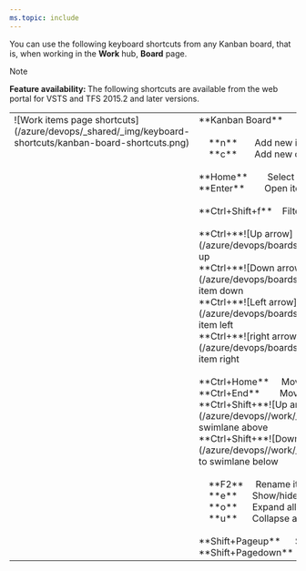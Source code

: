 ```yaml
---
ms.topic: include
---
```



<a id="kanban-board-shortcuts"></a>

You can use the following keyboard shortcuts from any Kanban board, that is, when working in the **Work** hub, **Board** page.  

>[!NOTE]  
><b>Feature availability: </b>The following shortcuts are available from the web portal for VSTS and TFS 2015.2 and later versions. 

<table width="70%">
<tbody valign="top">
<tr>
<td>![Work items page shortcuts](/azure/devops/_shared/_img/keyboard-shortcuts/kanban-board-shortcuts.png)</td>
<td>
**Kanban Board**<br/><br/>
&nbsp;&nbsp;&nbsp;&nbsp;**n**&nbsp;&nbsp;&nbsp;&nbsp;&nbsp;&nbsp;&nbsp;Add new item <br/>
&nbsp;&nbsp;&nbsp;&nbsp;**c**&nbsp;&nbsp;&nbsp;&nbsp;&nbsp;&nbsp;&nbsp;Add new child item<br/><br/>
**Home**&nbsp;&nbsp;&nbsp;&nbsp;&nbsp;&nbsp;&nbsp;&nbsp;Select first item <br/>
**Enter**&nbsp;&nbsp;&nbsp;&nbsp;&nbsp;&nbsp;&nbsp;&nbsp;Open item<br/>
<br/>
**Ctrl+Shift+f**&nbsp;&nbsp;&nbsp;&nbsp;Filter results<br/>
<br/>
**Ctrl+**![Up arrow](/azure/devops/boards/_img/icons/Arrow_Up.png) &nbsp;&nbsp;&nbsp;&nbsp;&nbsp;Move item up<br/>
**Ctrl+**![Down arrow](/azure/devops/boards/_img/icons/Arrow_Down.png)&nbsp;&nbsp;&nbsp;&nbsp;&nbsp;&nbsp;Move item down<br/>
**Ctrl+**![Left arrow](/azure/devops/boards/_img/icons/Arrow_Next.png)&nbsp;&nbsp;&nbsp;&nbsp;&nbsp;Move item left<br/>
**Ctrl+**![right arrow](/azure/devops/boards/_img/icons/Arrow_Previous.png)&nbsp;&nbsp;&nbsp;&nbsp;&nbsp;Move item right<br/>  
<br/>
**Ctrl+Home**&nbsp;&nbsp;&nbsp;&nbsp;&nbsp;Move item to top of column<br/>
**Ctrl+End**&nbsp;&nbsp;&nbsp;&nbsp;&nbsp;&nbsp;&nbsp;&nbsp;Move item to bottom of column<br/>
**Ctrl+Shift+**![Up arrow](/azure/devops//work/_img/icons/Arrow_Up.png)&nbsp;&nbsp;Move item to swimlane above<br/>
**Ctrl+Shift+**![Down arrow](/azure/devops//work/_img/icons/Arrow_Down.png)&nbsp;&nbsp;Move item to swimlane below <br/>
<br/>
&nbsp;&nbsp;&nbsp;&nbsp;**F2**&nbsp;&nbsp;&nbsp;&nbsp;&nbsp;Rename item<br/>
&nbsp;&nbsp;&nbsp;&nbsp;**e**&nbsp;&nbsp;&nbsp;&nbsp;&nbsp;&nbsp;Show/hide empty fields<br/>
&nbsp;&nbsp;&nbsp;&nbsp;**o**&nbsp;&nbsp;&nbsp;&nbsp;&nbsp;&nbsp;Expand all swimlanes<br/>
&nbsp;&nbsp;&nbsp;&nbsp;**u**&nbsp;&nbsp;&nbsp;&nbsp;&nbsp;&nbsp;Collapse all swimlanes<br/>
<br/> 
**Shift+Pageup**&nbsp;&nbsp;&nbsp;&nbsp;&nbsp;&nbsp;Select first/next swimlane above<br/>
**Shift+Pagedown**&nbsp;&nbsp;&nbsp;Select last/next swimlane below<br/>
</td>
</tr>
</tbody>
</table>